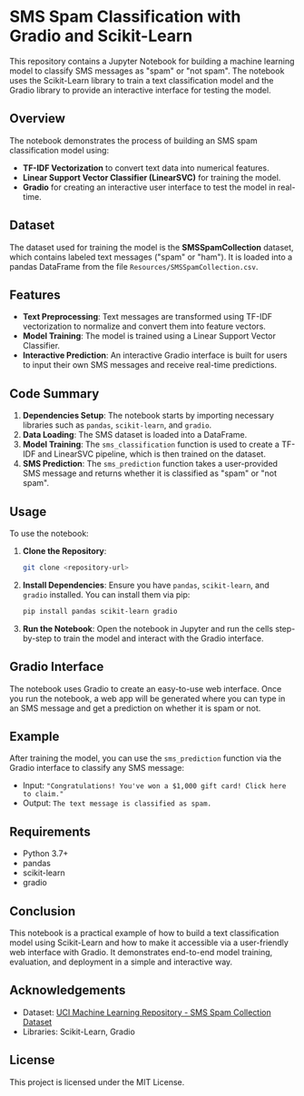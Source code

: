 # SMS Spam Classification with Gradio and Scikit-Learn

This repository contains a Jupyter Notebook for building a machine learning model to classify SMS messages as "spam" or "not spam". The notebook uses the Scikit-Learn library to train a text classification model and the Gradio library to provide an interactive interface for testing the model.

## Overview

The notebook demonstrates the process of building an SMS spam classification model using:
- **TF-IDF Vectorization** to convert text data into numerical features.
- **Linear Support Vector Classifier (LinearSVC)** for training the model.
- **Gradio** for creating an interactive user interface to test the model in real-time.

## Dataset

The dataset used for training the model is the **SMSSpamCollection** dataset, which contains labeled text messages ("spam" or "ham"). It is loaded into a pandas DataFrame from the file `Resources/SMSSpamCollection.csv`.

## Features

- **Text Preprocessing**: Text messages are transformed using TF-IDF vectorization to normalize and convert them into feature vectors.
- **Model Training**: The model is trained using a Linear Support Vector Classifier.
- **Interactive Prediction**: An interactive Gradio interface is built for users to input their own SMS messages and receive real-time predictions.

## Code Summary

1. **Dependencies Setup**: The notebook starts by importing necessary libraries such as `pandas`, `scikit-learn`, and `gradio`.
2. **Data Loading**: The SMS dataset is loaded into a DataFrame.
3. **Model Training**: The `sms_classification` function is used to create a TF-IDF and LinearSVC pipeline, which is then trained on the dataset.
4. **SMS Prediction**: The `sms_prediction` function takes a user-provided SMS message and returns whether it is classified as "spam" or "not spam".

## Usage

To use the notebook:

1. **Clone the Repository**:
    ```bash
    git clone <repository-url>
    ```
2. **Install Dependencies**:
    Ensure you have `pandas`, `scikit-learn`, and `gradio` installed. You can install them via pip:
    ```bash
    pip install pandas scikit-learn gradio
    ```
3. **Run the Notebook**:
    Open the notebook in Jupyter and run the cells step-by-step to train the model and interact with the Gradio interface.

## Gradio Interface

The notebook uses Gradio to create an easy-to-use web interface. Once you run the notebook, a web app will be generated where you can type in an SMS message and get a prediction on whether it is spam or not.

## Example

After training the model, you can use the `sms_prediction` function via the Gradio interface to classify any SMS message:

- Input: `"Congratulations! You've won a $1,000 gift card! Click here to claim."`
- Output: `The text message is classified as spam.`

## Requirements

- Python 3.7+
- pandas
- scikit-learn
- gradio

## Conclusion

This notebook is a practical example of how to build a text classification model using Scikit-Learn and how to make it accessible via a user-friendly web interface with Gradio. It demonstrates end-to-end model training, evaluation, and deployment in a simple and interactive way.

## Acknowledgements

- Dataset: [UCI Machine Learning Repository - SMS Spam Collection Dataset](https://archive.ics.uci.edu/ml/datasets/SMS+Spam+Collection)
- Libraries: Scikit-Learn, Gradio

## License

This project is licensed under the MIT License.
